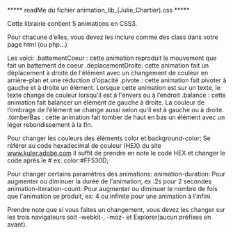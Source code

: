 *****   readMe du fichier animation_lib_(Julie_Chartier).css   *****

Cette librairie contient 5 animations en CSS3.

Pour chacune d’elles,  vous devez les inclure comme des class dans votre page html (ou php…)



Les voici:
.battementCoeur : cette animation reproduit le mouvement que fait un battement de coeur
.deplacementDroite:  cette animation fait un déplacement à droite de l'élément avec un changement de couleur en arrière-plan et une réduction d'opacité
.pivote : cette animation fait pivoter à gauche et à droite un élément.  Lorsque cette animation est sur un texte, le texte change de couleur lorsqu'il est à l'envers ou à l’endroit
.balance : cette animation fait balancer un élément de gauche à droite.  La couleur de l’ombrage de l’élément se change aussi selon qu’il est à gauche ou à droite.
.tomberBas : cette animation fait tomber de haut en bas un élément avec un léger rebondissement à la fin.



Pour changer les couleurs des éléments color et background-color:
Se référer au code hexadecimal de couleur (HEX) du site www.kuler.adobe.com 
Il suffit de prendre en note le code HEX et changer le code après le #
ex: color:#FF530D;

Pour changer certains paramètres des animations:
animation-duration:  Pour augmenter ou diminuer la durée de l'animation, ex :2s pour 2 secondes
animation-iteration-count:  Pour augmenter ou diminuer le nombre de fois que l'animation se produit, ex: 4 ou infinite pour une animation à l’infini.

Prendre note que si vous faites un changement, vous devez les changer sur les trois navigateurs soit -webkit-, -moz- et Explorer(aucun préfixes en avant).
